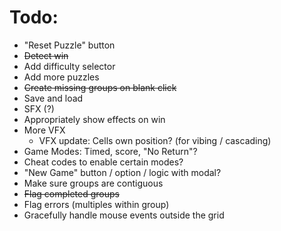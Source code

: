 # Todo:

* "Reset Puzzle" button
* ~~Detect win~~
* Add difficulty selector
* Add more puzzles
* ~~Create missing groups on blank click~~
* Save and load
* SFX (?)
* Appropriately show effects on win
* More VFX
    * VFX update: Cells own position? (for vibing / cascading)
* Game Modes: Timed, score, "No Return"?
* Cheat codes to enable certain modes?
* "New Game" button / option / logic with modal?
* Make sure groups are contiguous
* ~~Flag completed groups~~
* Flag errors (multiples within group)
* Gracefully handle mouse events outside the grid